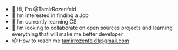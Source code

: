 - 👋 Hi, I’m @TamirRozenfeld
- 👀 I’m interested in finding a Job
- 🌱 I’m currently learning CS
- 💞️ I’m looking to collaborate on open sources projects and learning everything that will make me better developer
- 📫 How to reach me tamirrozenfeld1@gmail.com

<!---
TamirRozenfeld/TamirRozenfeld is a ✨ special ✨ repository because its `README.md` (this file) appears on your GitHub profile.
You can click the Preview link to take a look at your changes.
--->
